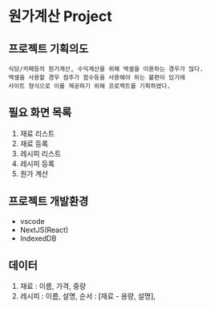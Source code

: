 # 원가계산 Project

## 프로젝트 기획의도

```
식당/카페등의 원가계산, 수익계산을 위해 엑셀을 이용하는 경우가 많다.
엑셀을 사용할 경우 점주가 함수등을 사용해야 하는 불편이 있기에
사이트 형식으로 이를 제공하기 위해 프로젝트를 기획하였다.
```

## 필요 화면 목록

1. 재료 리스트
2. 재료 등록
3. 레시피 리스트
4. 레시피 등록
5. 원가 계산

## 프로젝트 개발환경

- vscode
- NextJS(React)
- IndexedDB

## 데이터

1. 재료 : 이름, 가격, 중량
2. 레시피 : 이름, 설명, 순서 : [재료 - 용량, 설명],
